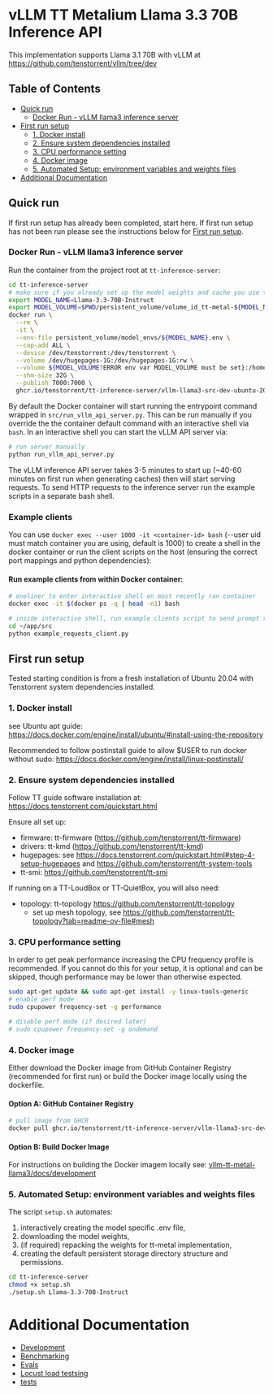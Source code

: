 # vLLM TT Metalium Llama 3.3 70B Inference API

This implementation supports Llama 3.1 70B with vLLM at https://github.com/tenstorrent/vllm/tree/dev

## Table of Contents

- [Quick run](#quick-run)
  - [Docker Run - vLLM llama3 inference server](#docker-run---vllm-llama3-inference-server)
- [First run setup](#first-run-setup)
  - [1. Docker install](#1-docker-install)
  - [2. Ensure system dependencies installed](#2-ensure-system-dependencies-installed)
  - [3. CPU performance setting](#3-cpu-performance-setting)
  - [4. Docker image](#4-docker-image)
  - [5. Automated Setup: environment variables and weights files](#5-automated-setup-environment-variables-and-weights-files)
- [Additional Documentation](#additional-documentation)

## Quick run

If first run setup has already been completed, start here. If first run setup has not been run please see the instructions below for [First run setup](#first-run-setup).

### Docker Run - vLLM llama3 inference server

Run the container from the project root at `tt-inference-server`:
```bash
cd tt-inference-server
# make sure if you already set up the model weights and cache you use the correct persistent volume
export MODEL_NAME=Llama-3.3-70B-Instruct
export MODEL_VOLUME=$PWD/persistent_volume/volume_id_tt-metal-${MODEL_NAME}-v0.0.1/
docker run \
  --rm \
  -it \
  --env-file persistent_volume/model_envs/${MODEL_NAME}.env \
  --cap-add ALL \
  --device /dev/tenstorrent:/dev/tenstorrent \
  --volume /dev/hugepages-1G:/dev/hugepages-1G:rw \
  --volume ${MODEL_VOLUME?ERROR env var MODEL_VOLUME must be set}:/home/container_app_user/cache_root:rw \
  --shm-size 32G \
  --publish 7000:7000 \
  ghcr.io/tenstorrent/tt-inference-server/vllm-llama3-src-dev-ubuntu-20.04-amd64:v0.0.1-b6ecf68e706b-b9564bf364e9 bash
```

By default the Docker container will start running the entrypoint command wrapped in `src/run_vllm_api_server.py`.
This can be run manually if you override the the container default command with an interactive shell via `bash`. 
In an interactive shell you can start the vLLM API server via:
```bash
# run server manually
python run_vllm_api_server.py
```

The vLLM inference API server takes 3-5 minutes to start up (~40-60 minutes on first run when generating caches) then will start serving requests. To send HTTP requests to the inference server run the example scripts in a separate bash shell. 

### Example clients

You can use `docker exec --user 1000 -it <container-id> bash` (--user uid must match container you are using, default is 1000) to create a shell in the docker container or run the client scripts on the host (ensuring the correct port mappings and python dependencies):

#### Run example clients from within Docker container:
```bash
# oneliner to enter interactive shell on most recently ran container
docker exec -it $(docker ps -q | head -n1) bash

# inside interactive shell, run example clients script to send prompt request to vLLM server:
cd ~/app/src
python example_requests_client.py
```

## First run setup

Tested starting condition is from a fresh installation of Ubuntu 20.04 with Tenstorrent system dependencies installed.

### 1. Docker install

see Ubuntu apt guide: https://docs.docker.com/engine/install/ubuntu/#install-using-the-repository

Recommended to follow postinstall guide to allow $USER to run docker without sudo: https://docs.docker.com/engine/install/linux-postinstall/

### 2. Ensure system dependencies installed

Follow TT guide software installation at: https://docs.tenstorrent.com/quickstart.html

Ensure all set up:
- firmware: tt-firmware (https://github.com/tenstorrent/tt-firmware)
- drivers: tt-kmd (https://github.com/tenstorrent/tt-kmd)
- hugepages: see https://docs.tenstorrent.com/quickstart.html#step-4-setup-hugepages and https://github.com/tenstorrent/tt-system-tools
- tt-smi: https://github.com/tenstorrent/tt-smi

If running on a TT-LoudBox or TT-QuietBox, you will also need:
- topology: tt-topology https://github.com/tenstorrent/tt-topology
  - set up mesh topology, see https://github.com/tenstorrent/tt-topology?tab=readme-ov-file#mesh

### 3. CPU performance setting

In order to get peak performance increasing the CPU frequency profile is recommended. If you cannot do this for your setup, it is optional and can be skipped, though performance may be lower than otherwise expected.

```bash
sudo apt-get update && sudo apt-get install -y linux-tools-generic
# enable perf mode
sudo cpupower frequency-set -g performance

# disable perf mode (if desired later)
# sudo cpupower frequency-set -g ondemand
```

### 4. Docker image

Either download the Docker image from GitHub Container Registry (recommended for first run) or build the Docker image locally using the dockerfile.

#### Option A: GitHub Container Registry

```bash
# pull image from GHCR
docker pull ghcr.io/tenstorrent/tt-inference-server/vllm-llama3-src-dev-ubuntu-20.04-amd64:v0.0.1-47fb1a2fb6e0-2f33504bad49
```

#### Option B: Build Docker Image

For instructions on building the Docker imagem locally see: [vllm-tt-metal-llama3/docs/development](../vllm-tt-metal-llama3/docs/development.md#step-1-build-docker-image)

### 5. Automated Setup: environment variables and weights files

The script `setup.sh` automates:

1. interactively creating the model specific .env file,
2. downloading the model weights,
3. (if required) repacking the weights for tt-metal implementation,
4. creating the default persistent storage directory structure and permissions.

```bash
cd tt-inference-server
chmod +x setup.sh
./setup.sh Llama-3.3-70B-Instruct
```

# Additional Documentation

- [Development](docs/development.md)
- [Benchmarking](../benchmarking/README.md)
- [Evals](../evals/README.md)
- [Locust load testsing](../locust/README.md)
- [tests](../tests/README.md)
